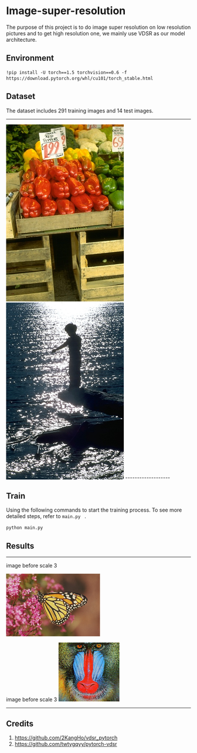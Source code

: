 # Image-super-resolution

The purpose of this project is to do image super resolution on low resolution pictures and to get high resolution one, we mainly use VDSR as our model architecture.
## Environment

 ```
!pip install -U torch==1.5 torchvision==0.6 -f https://download.pytorch.org/whl/cu101/torch_stable.html
  ```
  
## Dataset
The dataset includes 291 training images and 14 test images.

------------------
  <img src="25098.png">
  <img src="26031.png">
-------------------


## Train

Using the following commands to start the training process. To see more detailed steps, refer to  ```main.py ``` .
```
python main.py
```

## Results
------------------
image before scale 3

<img src="04.png">


image before scale 3
<img src="06.png">



-------------------

## Credits
1) https://github.com/2KangHo/vdsr_pytorch
2) https://github.com/twtygqyy/pytorch-vdsr
